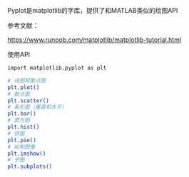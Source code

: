 Pyplot是matplotlib的字库，提供了和MATLAB类似的绘图API


参考文献：

https://www.runoob.com/matplotlib/matplotlib-tutorial.html



使用API

```bash
import matplotlib.pyplot as plt

# 线图和散点图
plt.plot()
# 散点图
plt.scatter()
# 条形图（垂直和水平）
plt.bar()
# 直方图
plt.hist()
# 饼图
plt.pie()
# 绘制图像
plt.imshow()
# 子图
plt.subplots()
```